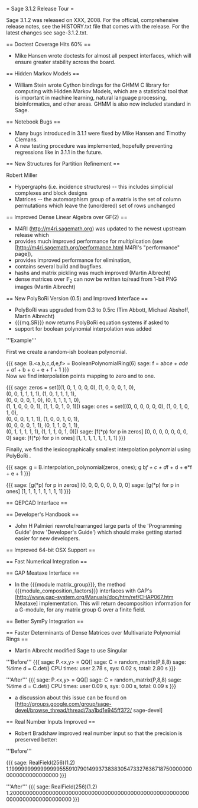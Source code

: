 = Sage 3.1.2 Release Tour =

Sage 3.1.2 was released on XXX, 2008. For the official, comprehensive release notes, see the HISTORY.txt file that comes with the release. For the latest changes see sage-3.1.2.txt. 

== Doctest Coverage Hits 60% ==
 * Mike Hansen wrote doctests for almost all pexpect interfaces, which will ensure greater stability across the board.

== Hidden Markov Models ==
 * William Stein wrote Cython bindings for the GHMM C library for computing with Hidden Markov Models, which are a statistical tool that is important in machine learning, natural language processing, bioinformatics, and other areas.  GHMM is also now included standard in Sage.

== Notebook Bugs ==
 * Many bugs introduced in 3.1.1 were fixed by Mike Hansen and Timothy Clemans. 
 * A new testing procedure was implemented, hopefully preventing regressions like in 3.1.1 in the future.

== New Structures for Partition Refinement ==

Robert Miller

 * Hypergraphs (i.e. incidence structures) -- this includes simplicial complexes and block designs
 * Matrices -- the automorphism group of a matrix is the set of column permutations which leave the (unordered) set of rows unchanged

== Improved Dense Linear Algebra over GF(2) ==
 * M4RI (http://m4ri.sagemath.org) was updated to the newest upstream release which
  * provides much improved performance for multiplication (see [http://m4ri.sagemath.org/performance.html M4RI's "performance" page]),
  * provides improved performance for elimination,
  * contains several build and bugfixes.
 * hashs and matrix pickling was much improved (Martin Albrecht)
 * dense matrices over $\mathbb{F}_2$ can now be written to/read from 1-bit PNG images (Martin Albrecht)

== New PolyBoRi Version (0.5) and Improved Interface ==
 * PolyBoRi was upgraded from 0.3 to 0.5rc (Tim Abbott, Michael Abshoff, Martin Albrecht)
 * {{{mq.SR}}} now returns PolyBoRi equation systems if asked to
 * support for boolean polynomial interpolation was added

'''Example'''

First we create a random-ish boolean polynomial.

{{{
sage: B.<a,b,c,d,e,f> = BooleanPolynomialRing(6)
sage: f = a*b*c*e + a*d*e + a*f + b + c + e + f + 1
}}}            
Now we find interpolation points mapping to zero and to one.

{{{
sage: zeros = set([(1, 0, 1, 0, 0, 0), (1, 0, 0, 0, 1, 0), \
                   (0, 0, 1, 1, 1, 1), (1, 0, 1, 1, 1, 1), \
                   (0, 0, 0, 0, 1, 0), (0, 1, 1, 1, 1, 0), \
                   (1, 1, 0, 0, 0, 1), (1, 1, 0, 1, 0, 1)])
sage: ones = set([(0, 0, 0, 0, 0, 0), (1, 0, 1, 0, 1, 0), \
                  (0, 0, 0, 1, 1, 1), (1, 0, 0, 1, 0, 1), \
                  (0, 0, 0, 0, 1, 1), (0, 1, 1, 0, 1, 1), \
                  (0, 1, 1, 1, 1, 1), (1, 1, 1, 0, 1, 0)])
sage: [f(*p) for p in zeros]
[0, 0, 0, 0, 0, 0, 0, 0]
sage: [f(*p) for p in ones]
[1, 1, 1, 1, 1, 1, 1, 1]
}}}

Finally, we find the lexicographically smallest interpolation polynomial using PolyBoRi .

{{{
sage: g = B.interpolation_polynomial(zeros, ones); g
b*f + c + d*f + d + e*f + e + 1
}}}

{{{
sage: [g(*p) for p in zeros]
[0, 0, 0, 0, 0, 0, 0, 0]
sage: [g(*p) for p in ones]
[1, 1, 1, 1, 1, 1, 1, 1]
}}}


== QEPCAD Interface ==

== Developer's Handbook ==
 *  John H Palmieri rewrote/rearranged large parts of the 'Programming Guide' (now 'Developer's Guide') which should make getting started easier for new developers.

== Improved 64-bit OSX Support ==

== Fast Numerical Integration ==

== GAP Meataxe Interface ==
 * In the {{{module matrix_group}}}, the method {{{module_composition_factors}}} interfaces with GAP's [http://www.gap-system.org/Manuals/doc/htm/ref/CHAP067.htm Meataxe] implementation. This will return decomposition information for a G-module, for any matrix group G over a finite field.

== Better SymPy Integration ==

== Faster Determinants of Dense Matrices over Multivariate Polynomial Rings ==
 * Martin Albrecht modified Sage to use Singular 

'''Before'''
{{{
sage: P.<x,y> = QQ[]
sage: C = random_matrix(P,8,8)
sage: %time d = C.det()
CPU times: user 2.78 s, sys: 0.02 s, total: 2.80 s
}}}

'''After'''
{{{
sage: P.<x,y> = QQ[]
sage: C = random_matrix(P,8,8)
sage: %time d = C.det()
CPU times: user 0.09 s, sys: 0.00 s, total: 0.09 s
}}}
 * a discussion about this issue can be found on [http://groups.google.com/group/sage-devel/browse_thread/thread/7aa1bd1e945ff372/ sage-devel]

== Real Number Inputs Improved ==
 * Robert Bradshaw improved real number input so that the precision is preserved better:

'''Before'''

{{{
sage: RealField(256)(1.2)
1.199999999999999955591079014993738383054733276367187500000000000000000000000
}}}

'''After'''
{{{
sage: RealField(256)(1.2)
1.200000000000000000000000000000000000000000000000000000000000000000000000000
}}}

